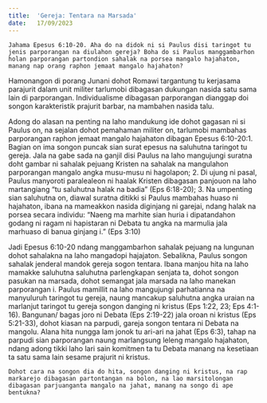 ```yaml
---
title:  'Gereja: Tentara na Marsada'
date:   17/09/2023
---
```


`Jahama Epesus 6:10-20. Aha do na didok ni si Paulus disi taringot tu jenis parporangan na diulahon gereja? Boha do si Paulus manggambarhon holan parporangan partondion sahalak na porsea mangalo hajahaton, manang nap orang raphon jemaat mangalo hajahaton?`

Hamonangon di porang Junani dohot Romawi targantung tu kerjasama parajurit dalam unit militer tarlumobi dibagasan dukungan nasida satu sama lain di parporangan. Individualisme dibagasan parporangan dianggap doi songon karakteristik prajurit barbar, na mambahen nasida talu.

Adong do alasan na penting na laho mandukung ide dohot gagasan ni si Paulus on, na sejalan dohot pemahaman militer on, tarlumobi mambahas parporangan raphon jemaat mangalo hajahaton dibagan Epesus 6:10-20:1. Bagian on ima songon puncak sian surat epesus na saluhutna taringot tu gereja. Jala na gabe sada na ganjil disi Paulus na laho mangujungi suratna doht gambar ni sahalak pejuang Kristen na sahalak na mangulahon parporangan mangalo angka musu-musu ni hagolapon; 2. Di ujung ni pasal, Paulus manyoroti paralealeon ni haalak Kristen dibagasan panjouon na laho martangiang “tu saluhutna halak na badia” (Eps 6:18-20); 3. Na umpenting sian saluhutna on, diawal suratna ditikki si Paulus mambahas huaso ni hajahaton, ibana na mameakkon nasida diginjang ni garejai, ndang halak na porsea secara individu: “Naeng ma marhite sian huria i dipatandahon godang ni ragam ni hapistaran ni Debata tu angka na marmulia jala marhuaso di banua ginjang i.” (Eps 3:10)

Jadi Epesus 6:10-20 ndang manggambarhon sahalak pejuang na lungunan dohot sahalakna na laho mangadopi hajajaton. Sebalikna, Paulus songon sahalak jenderal mandok gereja sogon tentara. Ibana manjou hita na laho mamakke saluhutna saluhutna parlengkapan senjata ta, dohot songon pasukan na marsada, dohot semangat jala marsada na laho manekan parporangan i. Paulus mamillit na laho mangujungi parhatianna na manyuluruh taringot tu gereja, naung mancakup saluhutna angka uraian na marlanjut taringot tu gereja songon danging ni kristus (Eps 1:22, 23; Eps 4:1-16). Bangunan/ bagas joro ni Debata (Eps 2:19-22) jala oroan ni kristus (Eps 5:21-33), dohot kiasan na parpudi, gareja songon tentara ni Debata na mangolu. Alana hita nungga lam jonok tu ari-ari na jahat (Eps 6:3), tahap na parpudi sian parporangan naung marlangsung leleng mangalo hajahaton, ndang adong tikki laho lari sain komitmen ta tu Debata manang na kesetiaan ta satu sama lain sesame prajurit ni kristus.

`Dohot cara na songon dia do hita, songon danging ni kristus, na rap markarejo dibagasan partontangan na bolon, na lao marsitolongan dibagasan parjuanganta mangalo na jahat, manang na songo di ape bentukna?`